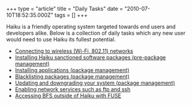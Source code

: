 +++
type = "article"
title = "Daily Tasks"
date = "2010-07-10T18:52:35.000Z"
tags = []
+++

<p>Haiku is a friendly operating system targeted towards end users and developers alike.  Below is a collection of daily tasks which any new user would need to use Haiku its fullest potential.</p>
<ul>
<li><a href='/guides/daily-tasks/wireless'>Connecting to wireless (Wi-Fi, 802.11) networks</a></li>
<li><a href='/guides/daily-tasks/installoptionalpackage'>Installing Haiku sanctioned software packages (pre-package management)</a></li>
<li><a href='/guides/daily-tasks/install-applications'>Installing applications (package management)</a></li>
<li><a href='/guides/daily-tasks/blacklist-packages'>Blacklisting packages (package management)</a></li>
<li><a href='/guides/daily-tasks/updating-system'>Updating and downgrading your system (package management)</a>
<li><a href='/guides/daily-tasks/netservices'>Enabling network services such as ftp and ssh</a></li>
<li><a href='/guides/daily-tasks/access_bfs_with_fuse'>Accessing BFS outside of Haiku with FUSE</a></li>
</ul>

